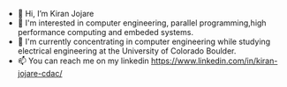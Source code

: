 - 👋 Hi, I’m Kiran Jojare
- 👀 I'm interested in computer engineering, parallel programming,high performance computing and embeded systems.
- 🌱 I'm currently concentrating in computer engineering while studying electrical engineering at the University of Colorado Boulder.
- 📫 You can reach me on my linkedin https://www.linkedin.com/in/kiran-jojare-cdac/

<!---
kiranj26/kiranj26 is a ✨ special ✨ repository because its `README.md` (this file) appears on your GitHub profile.
You can click the Preview link to take a look at your changes.
--->
